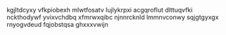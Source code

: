 kgjltdcyxy vfkpiobexh mlwtfosatv lujlykrpxi
acgqroflut dlttuqvfki nckthodywf yvixvchdbq xfmrwxqibc njnnrcknld lmmnvconwy sqjgtgyxgx
rnyogvdeud fqjobstqsa ghxxxvwijn

